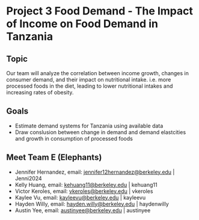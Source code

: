 # Project 3 Food Demand - The Impact of Income on Food Demand in Tanzania

## Topic
Our team will analyze the correlation between income growth, changes in consumer demand, and their impact on nutritional intake. i.e. more processed foods in the diet, leading to lower nutritional intakes and increasing rates of obesity.

## Goals
- Estimate demand systems for Tanzania using available data
- Draw conslusion between change in demand and demand elastcities and growth in consumption of processed foods 

## Meet Team E (Elephants)
- Jennifer Hernandez, email: jennifer12hernandez@berkeley.edu | Jenni2024
- Kelly Huang, email: kehuang11@berkeley.edu | kehuang11 
- Victor Keroles, email: vkeroles@berkeley.edu | vkeroles 
- Kaylee Vu, email: kayleevu@berkeley.edu | kayleevu
- Hayden Willy, email: hayden.willy@berkeley.edu | haydenwilly
- Austin Yee, email: austinyee@berkeley.edu | austinyee
